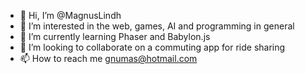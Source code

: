 - 👋 Hi, I’m @MagnusLindh
- 👀 I’m interested in the web, games, AI and programming in general
- 🌱 I’m currently learning Phaser and Babylon.js
- 💞️ I’m looking to collaborate on a commuting app for ride sharing
- 📫 How to reach me gnumas@hotmail.com

<!---
MagnusLindh/MagnusLindh is a ✨ special ✨ repository because its `README.md` (this file) appears on your GitHub profile.
You can click the Preview link to take a look at your changes.
--->
